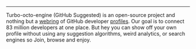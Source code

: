 ---

Turbo-octo-engine (GitHub Suggested) is an open-source project and nothing but a [webring](https://en.wikipedia.org/wiki/Webring) of GitHub developer [profiles](https://docs.github.com/en/account-and-profile/setting-up-and-managing-your-github-profile/customizing-your-profile/managing-your-profile-readme). Our goal is to connect 83 million developers at one place. But hey you can show off your own profile
without using any suggestion algorithms, weird analytics, or search engines so Join, browse and enjoy.

